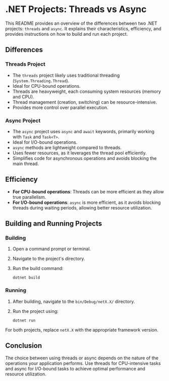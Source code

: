 
# .NET Projects: Threads vs Async

This README provides an overview of the differences between two .NET projects: `threads` and `async`. It explains their characteristics, efficiency, and provides instructions on how to build and run each project.

## Differences

### Threads Project

- The `threads` project likely uses traditional threading (`System.Threading.Thread`).
- Ideal for CPU-bound operations.
- Threads are heavyweight, each consuming system resources (memory and CPU).
- Thread management (creation, switching) can be resource-intensive.
- Provides more control over parallel execution.

### Async Project

- The `async` project uses `async` and `await` keywords, primarily working with `Task` and `Task<T>`.
- Ideal for I/O-bound operations.
- `async` methods are lightweight compared to threads.
- Uses fewer resources, as it leverages the thread pool efficiently.
- Simplifies code for asynchronous operations and avoids blocking the main thread.

## Efficiency

- **For CPU-bound operations**: Threads can be more efficient as they allow true parallelism.
- **For I/O-bound operations**: `async` is more efficient, as it avoids blocking threads during waiting periods, allowing better resource utilization.

## Building and Running Projects

### Building

1. Open a command prompt or terminal.
2. Navigate to the project's directory.
3. Run the build command:

   ```
   dotnet build
   ```

### Running

1. After building, navigate to the `bin/Debug/netX.X/` directory.
2. Run the project using:

   ```
   dotnet run
   ```

For both projects, replace `netX.X` with the appropriate framework version.

## Conclusion

The choice between using threads or async depends on the nature of the operations your application performs. Use threads for CPU-intensive tasks and async for I/O-bound tasks to achieve optimal performance and resource utilization.
